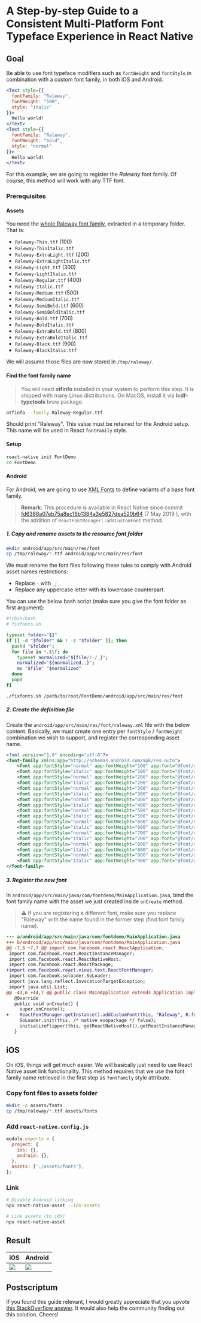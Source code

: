 # A Step-by-step Guide to a Consistent Multi-Platform Font Typeface Experience in React Native

## Goal

Be able to use font typeface modifiers such as `fontWeight` and `fontStyle` in combination with a custom font family, in both iOS and Android.

```jsx
<Text style={{
  fontFamily: "Raleway",
  fontWeight: "100",
  style: "italic"
}}>
  Hello world!
</Text>
<Text style={{
  fontFamily: "Raleway",
  fontWeight: "bold",
  style: "normal"
}}>
  Hello world!
</Text>
```

For this example, we are going to register the _Raleway_ font family. Of course, this method will work with any TTF font.

### Prerequisites

#### Assets

You need the [whole Raleway font family](https://fonts.google.com/share?selection.family=Raleway:ital,wght@0,100;0,200;0,300;0,400;0,500;0,600;0,700;0,800;0,900;1,100;1,200;1,300;1,400;1,500;1,600;1,700;1,800;1,900), extracted in a temporary folder. That is:

- `Raleway-Thin.ttf` (100)
- `Raleway-ThinItalic.ttf`
- `Raleway-ExtraLight.ttf` (200)
- `Raleway-ExtraLightItalic.ttf`
- `Raleway-Light.ttf` (300)
- `Raleway-LightItalic.ttf`
- `Raleway-Regular.ttf` (400)
- `Raleway-Italic.ttf`
- `Raleway-Medium.ttf` (500)
- `Raleway-MediumItalic.ttf`
- `Raleway-SemiBold.ttf` (600)
- `Raleway-SemiBoldItalic.ttf`
- `Raleway-Bold.ttf` (700)
- `Raleway-BoldItalic.ttf`
- `Raleway-ExtraBold.ttf` (800)
- `Raleway-ExtraBoldItalic.ttf`
- `Raleway-Black.ttf` (900)
- `Raleway-BlackItalic.ttf`

We will assume those files are now stored in `/tmp/raleway/`.

#### Find the font family name

> You will need **otfinfo** installed in your system to perform this step.
> It is shipped with many Linux distributions. On MacOS, install it via
> **lcdf-typetools** brew package.

```sh
otfinfo --family Raleway-Regular.ttf
```

Should print "Raleway". This value must be retained for the Android setup.
This name will be used in React `fontFamily` style.

#### Setup

```sh
react-native init FontDemo
cd FontDemo
```

#### Android

For Android, we are going to use [XML Fonts](https://developer.android.com/guide/topics/ui/look-and-feel/fonts-in-xml) to define variants of a base font family.

> **Remark**: This procedure is available in React Native since commit [fd6386a07eb75a8ec16b1384a3e5827dea520b64](https://github.com/facebook/react-native/commit/fd6386a07eb75a8ec16b1384a3e5827dea520b64) (7 May 2019 ), with the addition of `ReactFontManager::addCustomFont` method.

##### 1. Copy and rename assets to the resource font folder

```sh
mkdir android/app/src/main/res/font
cp /tmp/raleway/*.ttf android/app/src/main/res/font
```

We must rename the font files following these rules to comply with Android asset names restrictions:

- Replace `-` with `_`;
- Replace any uppercase letter with its lowercase counterpart.

You can use the below bash script (make sure you give the font folder as first argument):

```bash
#!/bin/bash
# fixfonts.sh

typeset folder="$1"
if [[ -d "$folder" && ! -z "$folder" ]]; then
  pushd "$folder";
  for file in *.ttf; do
    typeset normalized="${file//-/_}";
    normalized="${normalized,,}";
    mv "$file" "$normalized"
  done
  popd
fi
```

```sh
./fixfonts.sh /path/to/root/FontDemo/android/app/src/main/res/font
```

##### 2. Create the definition file

Create the `android/app/src/main/res/font/raleway.xml` file with the below content. Basically,
we must create one entry per `fontStyle` / `fontWeight` combination we wish to support, and
register the corresponding asset name.

```xml
<?xml version="1.0" encoding="utf-8"?>
<font-family xmlns:app="http://schemas.android.com/apk/res-auto">
    <font app:fontStyle="normal" app:fontWeight="100" app:font="@font/raleway_thin" />
    <font app:fontStyle="italic" app:fontWeight="100" app:font="@font/raleway_thinitalic"/>
    <font app:fontStyle="normal" app:fontWeight="200" app:font="@font/raleway_extralight" />
    <font app:fontStyle="italic" app:fontWeight="200" app:font="@font/raleway_extralightitalic"/>
    <font app:fontStyle="normal" app:fontWeight="300" app:font="@font/raleway_light" />
    <font app:fontStyle="italic" app:fontWeight="300" app:font="@font/raleway_lightitalic"/>
    <font app:fontStyle="normal" app:fontWeight="400" app:font="@font/raleway_regular" />
    <font app:fontStyle="italic" app:fontWeight="400" app:font="@font/raleway_italic"/>
    <font app:fontStyle="normal" app:fontWeight="500" app:font="@font/raleway_medium" />
    <font app:fontStyle="italic" app:fontWeight="500" app:font="@font/raleway_mediumitalic"/>
    <font app:fontStyle="normal" app:fontWeight="600" app:font="@font/raleway_semibold" />
    <font app:fontStyle="italic" app:fontWeight="600" app:font="@font/raleway_semibolditalic"/>
    <font app:fontStyle="normal" app:fontWeight="700" app:font="@font/raleway_bold" />
    <font app:fontStyle="italic" app:fontWeight="700" app:font="@font/raleway_bolditalic"/>
    <font app:fontStyle="normal" app:fontWeight="800" app:font="@font/raleway_extrabold" />
    <font app:fontStyle="italic" app:fontWeight="800" app:font="@font/raleway_extrabolditalic"/>
    <font app:fontStyle="normal" app:fontWeight="900" app:font="@font/raleway_black" />
    <font app:fontStyle="italic" app:fontWeight="900" app:font="@font/raleway_blackitalic"/>
</font-family>
```

##### 3. Register the new font

In `android/app/src/main/java/com/fontdemo/MainApplication.java`, bind the font family name with the asset we just created inside `onCreate` method.

> :warning: If you are registering a different font, make sure you replace "Raleway" with the name found in the former step (find font family name).

```diff
--- a/android/app/src/main/java/com/fontdemo/MainApplication.java
+++ b/android/app/src/main/java/com/fontdemo/MainApplication.java
@@ -7,6 +7,7 @@ import com.facebook.react.ReactApplication;
 import com.facebook.react.ReactInstanceManager;
 import com.facebook.react.ReactNativeHost;
 import com.facebook.react.ReactPackage;
+import com.facebook.react.views.text.ReactFontManager;
 import com.facebook.soloader.SoLoader;
 import java.lang.reflect.InvocationTargetException;
 import java.util.List;
@@ -43,6 +44,7 @@ public class MainApplication extends Application implements ReactApplication {
   @Override
   public void onCreate() {
     super.onCreate();
+    ReactFontManager.getInstance().addCustomFont(this, "Raleway", R.font.raleway);
     SoLoader.init(this, /* native exopackage */ false);
     initializeFlipper(this, getReactNativeHost().getReactInstanceManager());
   }

```

## iOS

On iOS, things will get much easier. We will basically just need to use React Native asset link functionality.
This method requires that we use the font family name retrieved in the first step
as `fontFamily` style attribute.

### Copy font files to assets folder

```sh
mkdir -p assets/fonts
cp /tmp/raleway/*.ttf assets/fonts
```

### Add `react-native.config.js`

```js
module.exports = {
  project: {
    ios: {},
    android: {},
  },
  assets: ['./assets/fonts'],
};
```

### Link

```sh
# Disable Android linking
npx react-native-asset --ios-assets

# Link assets (to iOS)
npx react-native-asset
```

## Result

<table>
<thead>
<tr>
<th>iOS</th>
<th>Android</th>
</tr>
</thead>
<tbody>
<tr>
<td><img src="img/react-native-fonts-ios.png" /></td>
<td><img src="img/react-native-fonts-android.png" /></td>
</tr>
</tbody>
</table>

## Postscriptum

If you found this guide relevant, I would greatly appreciate that you upvote [this StackOverflow answer](https://stackoverflow.com/a/70247374/2779871). It would also help the community finding out this solution. Cheers!
